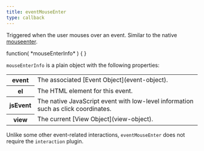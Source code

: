 ```yaml
---
title: eventMouseEnter
type: callback
---
```


Triggered when the user mouses over an event. Similar to the native [mouseenter](https://developer.mozilla.org/en-US/docs/Web/Events/mouseenter).

<div class='spec' markdown='1'>
function( *mouseEnterInfo* ) { }
</div>

`mouseEnterInfo` is a plain object with the following properties:

<table>

<tr>
<th>event</th>
<td markdown='1'>
The associated [Event Object](event-object).
</td>
</tr>

<tr>
<th>el</th>
<td markdown='1'>
The HTML element for this event.
</td>
</tr>

<tr>
<th>jsEvent</th>
<td markdown='1'>
The native JavaScript event with low-level information such as click coordinates.
</td>
</tr>

<tr>
<th>view</th>
<td markdown='1'>
The current [View Object](view-object).
</td>
</tr>

</table>

Unlike some other event-related interactions, `eventMouseEnter` does not require the `interaction` plugin.
